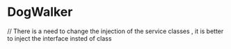 # DogWalker

// There is a need to change the injection of the service classes , it is better to inject the interface insted of class
